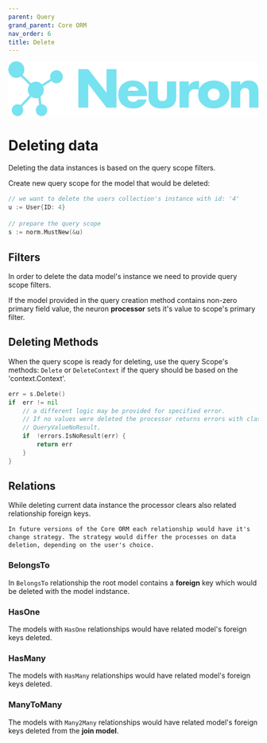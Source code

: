 ```yaml
---
parent: Query
grand_parent: Core ORM
nav_order: 6
title: Delete
---
```


![Logo](/assets/img/logo.svg)

# Deleting data

Deleting the data instances is based on the query scope filters.

Create new query scope for the model that would be deleted:

```go
// we want to delete the users collection's instance with id: '4'
u := User{ID: 4}

// prepare the query scope
s := norm.MustNew(&u)
```

## Filters

In order to delete the data model's instance we need to provide query scope filters. 

If the model provided in the query creation method contains non-zero primary field value, the neuron **processor** sets it's value to scope's primary filter.

## Deleting Methods

When the query scope is ready for deleting, use the query Scope's methods:
`Delete` or `DeleteContext` if the query should be based on the 'context.Context'.


```go
err = s.Delete()
if  err != nil 
    // a different logic may be provided for specified error.
    // If no values were deleted the processor returns errors with class
    // QueryValueNoResult.
    if  !errors.IsNoResult(err) {    
        return err
    }
}
```

## Relations

While deleting current data instance the processor clears also related relationship foreign keys. 

```
In future versions of the Core ORM each relationship would have it's change strategy. The strategy would differ the processes on data deletion, depending on the user's choice.
```

### BelongsTo

In `BelongsTo` relationship the root model contains a **foreign** key which would be deleted with the model indstance.


### HasOne

The models with `HasOne` relationships would have related model's foreign keys deleted.

### HasMany

The models with `HasMany` relationships would have related model's foreign keys deleted.

### ManyToMany

The models with `Many2Many` relationships would have related model's foreign keys deleted from the **join model**. 